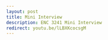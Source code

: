 ```yaml
---
layout: post
title: Mini Interview
description: ENC 3241 Mini Interview
redirect: youtu.be/lLBXKcocsgM
---
```

